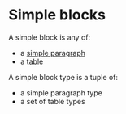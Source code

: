 # Simple blocks

A simple block is any of:

* a [simple paragraph](./simple-paragraph.md)
* a [table](./table.md)

A simple block type is a tuple of:

* a simple paragraph type
* a set of table types
